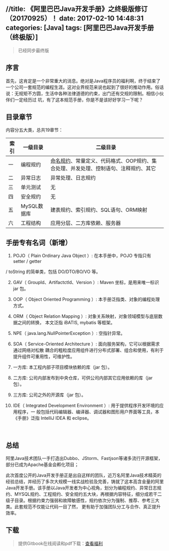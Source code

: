//title: 《阿里巴巴Java开发手册》之终极版修订（20170925）！
date: 2017-02-10 14:48:31
categories: [Java]
tags: [阿里巴巴Java开发手册（终极版）]
---

> 已经同步最终版

## 序言

首先，这肯定是一个非常重大的消息。绝对是Java程序员的福利啊，终于结束了一个公司一套规范的编程生涯。这对业界规范来说也起到了很好的推动作用。俗话说：无规矩不方圆，生活中各种法律道德的约束，出门还有交规的限制。相信小伙伴们一定经历过 坑，有了这本规范手册，你是不是该好好学习一下呢？

## 目录章节

内容分五大类，总共19章节：

| 索引   | 一级目录     | 二级目录                                     |
| ---- | -------- | ---------------------------------------- |
| 一    | 编程规约     | [命名规约](http://xiaofeng.site/2017/02/10/%E3%80%8A%E9%98%BF%E9%87%8C%E5%B7%B4%E5%B7%B4Java%E5%BC%80%E5%8F%91%E6%89%8B%E5%86%8C%E3%80%8B%E4%B9%8B%E5%91%BD%E5%90%8D%E8%A7%84%E8%8C%83/undefined/)、常量定义、代码格式、OOP规约、集合处理、并发处理、控制语句、注释规约、其它 |
| 二    | 异常日志     | 异常处理、日志规约                                |
| 三    | 单元测试     | 无                                        |
| 四    | 安全规约     | 无                                        |
| 五    | MySQL数据库 | 建表规约、索引规约、SQL语句、ORM映射                    |
| 六    | 工程结构     | 应用分层、二方库依赖、服务器                           |



<!-- more -->

## 手册专有名词（新增）

1.  POJO（ Plain Ordinary Java Object ）: 在本手册中，POJO 专指只有 setter / getter

  / toString 的简单类，包括 DO/DTO/BO/VO 等。

2.  GAV（ GroupId、ArtifactctId、Version ）: Maven 坐标，是用来唯一标识 jar 包。

3.  OOP（ Object Oriented Programming ）: 本手册泛指类、对象的编程处理方式。

4.  ORM（ Object Relation Mapping ）: 对象关系映射，对象领域模型与底层数据之间的转换，
  本文泛指 iBATIS, mybatis 等框架。

5.  NPE（ java.lang.NullPointerException ）: 空指针异常。

6.  SOA（ Service-Oriented Architecture ）: 面向服务架构，它可以根据需求通过网络对松散
  耦合的粗粒度应用组件进行分布式部署、组合和使用，有利于提升组件可重用性，可维护性。

7.  一方库: 本工程内部子项目模块依赖的库（jar 包）。

8.  二方库: 公司内部发布到中央仓库，可供公司内部其它应用依赖的库（jar 包）。

9.  三方库: 公司之外的开源库（jar 包）。

10.  IDE（ Integrated Development Environment ）: 用于提供程序开发环境的应用程序，一
  般包括代码编辑器、编译器、调试器和图形用户界面等工具，本《手册》泛指 IntelliJ IDEA
  和 eclipse。

  ​

## 总结

阿里Java技术团队一手打造出Dubbo、JStorm、Fastjson等诸多流行开源框架，部分已成为Apache基金会孵化项目；

此次首度公开的Java开发手册正是出自这样的团队，近万名阿里Java技术精英的经验总结，并经历了多次大规模一线实战检验及完善，铸就了这本高含金量的阿里Java开发手册。该手册以Java开发者为中心视角，划分为编程规约、异常日志规约、MYSQL规约、工程规约、安全规约五大块，再根据内容特征，细分成若干二级子目录。根据约束力强弱和故障敏感性，规约依次分为强制、推荐、参考三大类。此套规范不仅能让代码一目了然， 更有助于加强团队分工与合作、真正提升效率。 

## 下载

> 提供Gitbook在线阅读和pdf下载：[查看福利](https://www.gitbook.com/book/goghtsui/-java/details)



